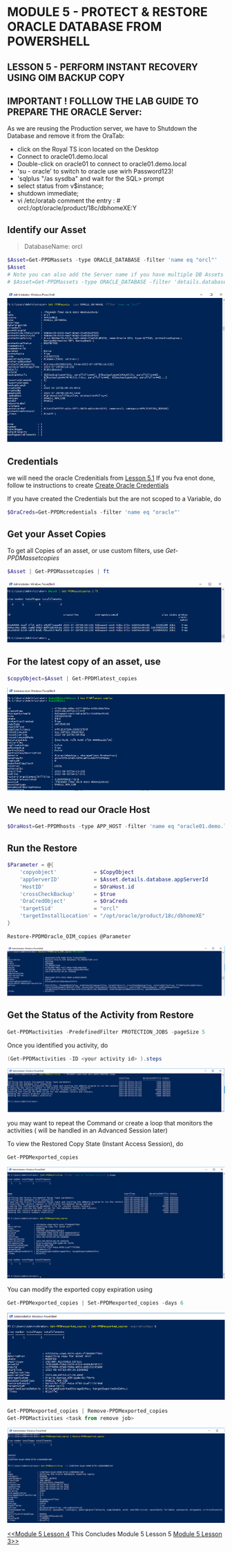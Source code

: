 # MODULE 5 - PROTECT & RESTORE ORACLE DATABASE FROM POWERSHELL

## LESSON 5 - PERFORM INSTANT RECOVERY USING OIM BACKUP COPY

## IMPORTANT ! FOLLLOW THE LAB GUIDE TO PREPARE THE  ORACLE Server:

As we are reusing the Production server, we have to Shutdown the Database and remove it from the OraTab:


- click on the Royal TS icon located on the Desktop
- Connect to oracle01.demo.local
- Double-click on oracle01 to connect to oracle01.demo.local
- 'su - oracle' to switch to oracle use wirh Password123!
- 'sqlplus "/as sysdba" and wait for the SQL> prompt
- select status from v$instance;
- shutdown immediate;
- vi /etc/oratab
   comment the entry : # orcl:/opt/oracle/product/18c/dbhomeXE:Y

## Identify our Asset

>DatabaseName: orcl

```Powershell
$Asset=Get-PPDMassets -type ORACLE_DATABASE -filter 'name eq "orcl"'
$Asset
# Note you can also add the Server name if you have multiple DB Assets with te same Name...
# $Asset=Get-PPDMassets -type ORACLE_DATABASE -filter 'details.database.clusterName eq "oracle01.demo.local" and name eq "orcl"'
```

![Alt text](./images/image-78.png)

## Credentials

we will need the oracle Credenitials from [Lesson 5.1](https://github.com/dell-democenter/dell-democenter.github.io/blob/main/Module_5_1.md#)
If you fva enot done, follow te instructions to create [Create Oracle Credentials](https://github.com/dell-democenter/dell-democenter.github.io/blob/main/Module_5_1.md#creating-the-credential)

If you have created the Credentials but the are not scoped to a Variable, do

```Powershell
$OraCreds=Get-PPDMcredentials -filter 'name eq "oracle"'
```

## Get your Asset Copies

To get all Copies of an asset, or use custom filters, use *Get-PPDMassetcopies*

```Powershell
$Asset | Get-PPDMassetcopies | ft
```

![Alt text](./images/image-79.png)

## For the latest copy of an asset, use

```Powershell
$copyObject=$Asset | Get-PPDMlatest_copies
```

![Alt text](./images/image-90.png)

## We need to read our Oracle Host

```Powershell
$OraHost=Get-PPDMhosts -type APP_HOST -filter 'name eq "oracle01.demo.local"'
```

## Run the Restore

```Powershell
$Parameter = @{
    'copyobject'            = $CopyObject 
    'appServerID'           = $Asset.details.database.appServerId 
    'HostID'                = $OraHost.id
    'crossCheckBackup'      = $true
    'OraCredObject'         = $OraCreds
    'targetSid'             = "orcl"
    'targetInstallLocation' = "/opt/oracle/product/18c/dbhomeXE"
}
```

```Powershell
Restore-PPDMOracle_OIM_copies @Parameter
```

![Alt text](./images/image-89.png)

## Get the Status of the Activity from Restore

```Powershell
Get-PPDMactivities -PredefinedFilter PROTECTION_JOBS -pageSize 5
```

Once you identified you activity, do

```Powershell
(Get-PPDMactivities -ID <your activity id> ).steps
```

![Alt text](./images/image-88.png)

you may want to repeat the Command or create a loop that monitors the activities
( will be handled in an Advanced Session later)

To view the Restored Copy State (Instant Access Session), do

```Powershell
Get-PPDMexported_copies
```

![Alt text](image.png)

You can modify the exported copy expiration using 

```Powershell
Get-PPDMexported_copies | Set-PPDMexported_copies -days 6
```

![Alt text](image-1.png)

```Powershell
Get-PPDMexported_copies | Remove-PPDMexported_copies
Get-PPDMactivities <task from remove job>
```

![Alt text](image-2.png)

[<<Module 5 Lesson 4](./Module_5_4.md) This Concludes Module 5 Lesson 5 [Module 5 Lesson 3>>](./Module_5_3.md)